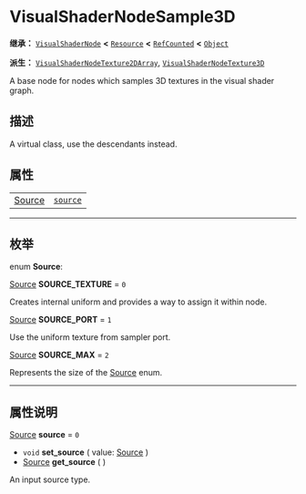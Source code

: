 <!-- ⚠ 请勿编辑本文件 ⚠ -->
<!-- 本文档使用脚本从 WeDot 引擎源码仓库生成。 -->
<!-- 生成脚本：https://github.com/WeDot-Engine/WeDot/tree/4.3/doc/tools/make_md.py； -->
<!-- 原文件：https://github.com/WeDot-Engine/WeDot/tree/4.3/doc/classes/VisualShaderNodeSample3D.xml。 -->

<div id="_class_visualshadernodesample3d"></div>

# VisualShaderNodeSample3D

**继承：** [`VisualShaderNode`](class_visualshadernode.md) **<** [`Resource`](class_resource.md) **<** [`RefCounted`](class_refcounted.md) **<** [`Object`](class_object.md)

**派生：** [`VisualShaderNodeTexture2DArray`](class_visualshadernodetexture2darray.md), [`VisualShaderNodeTexture3D`](class_visualshadernodetexture3d.md)

A base node for nodes which samples 3D textures in the visual shader graph.

## 描述

A virtual class, use the descendants instead.

## 属性

|||
|:-:|:--|
| [Source](#enum_visualshadernodesample3d_source) | [`source`](#class_visualshadernodesample3d_property_source) | ``0`` |

<!-- rst-class:: classref-section-separator -->

---

## 枚举

<div id="_class_enum_visualshadernodesample3d_source"></div>

enum **Source**: <div id="enum_visualshadernodesample3d_source"></div>

<div id="_class_visualshadernodesample3d_constant_source_texture"></div>

[Source](#enum_visualshadernodesample3d_source) **SOURCE_TEXTURE** = ``0``

Creates internal uniform and provides a way to assign it within node.

<div id="_class_visualshadernodesample3d_constant_source_port"></div>

[Source](#enum_visualshadernodesample3d_source) **SOURCE_PORT** = ``1``

Use the uniform texture from sampler port.

<div id="_class_visualshadernodesample3d_constant_source_max"></div>

[Source](#enum_visualshadernodesample3d_source) **SOURCE_MAX** = ``2``

Represents the size of the [Source](#enum_visualshadernodesample3d_source) enum.

<!-- rst-class:: classref-section-separator -->

---

## 属性说明

<div id="_class_visualshadernodesample3d_property_source"></div>

[Source](#enum_visualshadernodesample3d_source) **source** = ``0`` <div id="class_visualshadernodesample3d_property_source"></div>

- `void` **set_source** ( value: [Source](#enum_visualshadernodesample3d_source) )
- [Source](#enum_visualshadernodesample3d_source) **get_source** ( )

An input source type.

[^virtual]: 本方法通常需要用户覆盖才能生效。
[^const]: 本方法无副作用，不会修改该实例的任何成员变量。
[^vararg]: 本方法除了能接受在此处描述的参数外，还能够继续接受任意数量的参数。
[^constructor]: 本方法用于构造某个类型。
[^static]: 调用本方法无需实例，可直接使用类名进行调用。
[^operator]: 本方法描述的是使用本类型作为左操作数的有效运算符。
[^bitfield]: 这个值是由下列位标志构成位掩码的整数。
[^void]: 无返回值。
